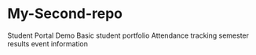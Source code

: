 # My-Second-repo
Student Portal Demo
Basic student portfolio 
Attendance tracking 
semester results 
event information 
